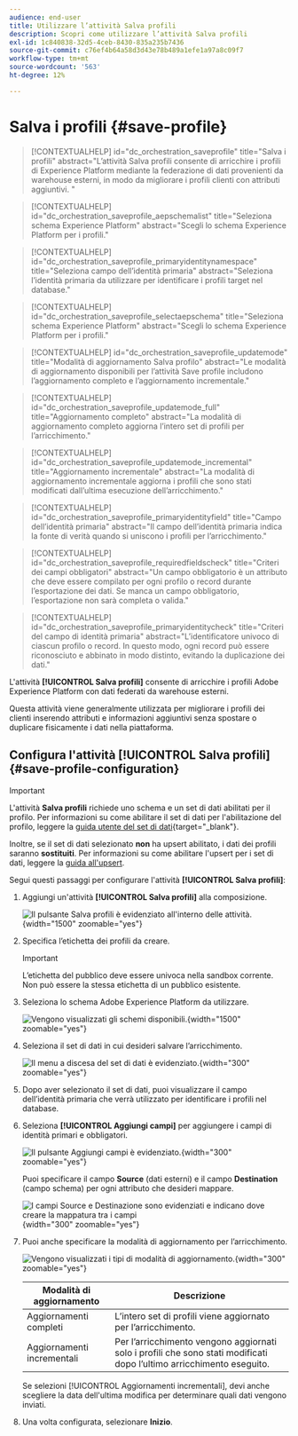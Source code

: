 ```yaml
---
audience: end-user
title: Utilizzare l’attività Salva profili
description: Scopri come utilizzare l’attività Salva profili
exl-id: 1c840838-32d5-4ceb-8430-835a235b7436
source-git-commit: c76ef4b64a58d3d43e78b489a1efe1a97a8c09f7
workflow-type: tm+mt
source-wordcount: '563'
ht-degree: 12%

---
```


# Salva i profili {#save-profile}

>[!CONTEXTUALHELP]
>id="dc_orchestration_saveprofile"
>title="Salva i profili"
>abstract="L’attività Salva profili consente di arricchire i profili di Experience Platform mediante la federazione di dati provenienti da warehouse esterni, in modo da migliorare i profili clienti con attributi aggiuntivi. "

>[!CONTEXTUALHELP]
>id="dc_orchestration_saveprofile_aepschemalist"
>title="Seleziona schema Experience Platform"
>abstract="Scegli lo schema Experience Platform per i profili."

>[!CONTEXTUALHELP]
>id="dc_orchestration_saveprofile_primaryidentitynamespace"
>title="Seleziona campo dell’identità primaria"
>abstract="Seleziona l’identità primaria da utilizzare per identificare i profili target nel database."

>[!CONTEXTUALHELP]
>id="dc_orchestration_saveprofile_selectaepschema"
>title="Seleziona schema Experience Platform"
>abstract="Scegli lo schema Experience Platform per i profili."

>[!CONTEXTUALHELP]
>id="dc_orchestration_saveprofile_updatemode"
>title="Modalità di aggiornamento Salva profilo"
>abstract="Le modalità di aggiornamento disponibili per l’attività Save profile includono l’aggiornamento completo e l’aggiornamento incrementale."

>[!CONTEXTUALHELP]
>id="dc_orchestration_saveprofile_updatemode_full"
>title="Aggiornamento completo"
>abstract="La modalità di aggiornamento completo aggiorna l’intero set di profili per l’arricchimento."

>[!CONTEXTUALHELP]
>id="dc_orchestration_saveprofile_updatemode_incremental"
>title="Aggiornamento incrementale"
>abstract="La modalità di aggiornamento incrementale aggiorna i profili che sono stati modificati dall’ultima esecuzione dell’arricchimento."

>[!CONTEXTUALHELP]
>id="dc_orchestration_saveprofile_primaryidentityfield"
>title="Campo dell’identità primaria"
>abstract="Il campo dell’identità primaria indica la fonte di verità quando si uniscono i profili per l’arricchimento."

>[!CONTEXTUALHELP]
>id="dc_orchestration_saveprofile_requiredfieldscheck"
>title="Criteri dei campi obbligatori"
>abstract="Un campo obbligatorio è un attributo che deve essere compilato per ogni profilo o record durante l’esportazione dei dati. Se manca un campo obbligatorio, l’esportazione non sarà completa o valida."

>[!CONTEXTUALHELP]
>id="dc_orchestration_saveprofile_primaryidentitycheck"
>title="Criteri del campo di identità primaria"
>abstract="L’identificatore univoco di ciascun profilo o record. In questo modo, ogni record può essere riconosciuto e abbinato in modo distinto, evitando la duplicazione dei dati."

L&#39;attività **[!UICONTROL Salva profili]** consente di arricchire i profili Adobe Experience Platform con dati federati da warehouse esterni.

Questa attività viene generalmente utilizzata per migliorare i profili dei clienti inserendo attributi e informazioni aggiuntivi senza spostare o duplicare fisicamente i dati nella piattaforma.

## Configura l&#39;attività [!UICONTROL Salva profili] {#save-profile-configuration}

>[!IMPORTANT]
>
>L&#39;attività **Salva profili** richiede uno schema e un set di dati abilitati per il profilo. Per informazioni su come abilitare il set di dati per l&#39;abilitazione del profilo, leggere la [guida utente del set di dati](https://experienceleague.adobe.com/en/docs/experience-platform/catalog/datasets/user-guide#enable-profile){target="_blank"}.
>
>Inoltre, se il set di dati selezionato **non** ha upsert abilitato, i dati dei profili saranno **sostituiti**. Per informazioni su come abilitare l&#39;upsert per i set di dati, leggere la [guida all&#39;upsert](https://experienceleague.adobe.com/en/docs/experience-platform/catalog/datasets/enable-upsert).

Segui questi passaggi per configurare l&#39;attività **[!UICONTROL Salva profili]**:

1. Aggiungi un&#39;attività **[!UICONTROL Salva profili]** alla composizione.

   ![Il pulsante Salva profili è evidenziato all&#39;interno delle attività.](../assets/save-profiles/save-profiles.png){width="1500" zoomable="yes"}

1. Specifica l’etichetta dei profili da creare.

   >[!IMPORTANT]
   >
   >L’etichetta del pubblico deve essere univoca nella sandbox corrente. Non può essere la stessa etichetta di un pubblico esistente.

1. Seleziona lo schema Adobe Experience Platform da utilizzare.

   ![Vengono visualizzati gli schemi disponibili.](../assets/save-profiles/select-schema.png){width="1500" zoomable="yes"}

1. Seleziona il set di dati in cui desideri salvare l’arricchimento.

   ![Il menu a discesa del set di dati è evidenziato.](../assets/save-profiles/select-dataset.png){width="300" zoomable="yes"}

1. Dopo aver selezionato il set di dati, puoi visualizzare il campo dell’identità primaria che verrà utilizzato per identificare i profili nel database.

1. Seleziona **[!UICONTROL Aggiungi campi]** per aggiungere i campi di identità primari e obbligatori.

   ![Il pulsante Aggiungi campi è evidenziato.](../assets/save-profiles/add-fields.png){width="300" zoomable="yes"}

   Puoi specificare il campo **Source** (dati esterni) e il campo **Destination** (campo schema) per ogni attributo che desideri mappare.

   ![I campi Source e Destinazione sono evidenziati e indicano dove creare la mappatura tra i campi](../assets/save-profiles/specify-mapping.png){width="300" zoomable="yes"}

1. Puoi anche specificare la modalità di aggiornamento per l’arricchimento.

   ![Vengono visualizzati i tipi di modalità di aggiornamento.](../assets/save-profiles/select-update-mode.png){width="300" zoomable="yes"}

   | Modalità di aggiornamento | Descrizione |
   | ----------- | ----------- |
   | Aggiornamenti completi | L’intero set di profili viene aggiornato per l’arricchimento. |
   | Aggiornamenti incrementali | Per l’arricchimento vengono aggiornati solo i profili che sono stati modificati dopo l’ultimo arricchimento eseguito. |

   Se selezioni [!UICONTROL Aggiornamenti incrementali], devi anche scegliere la data dell&#39;ultima modifica per determinare quali dati vengono inviati.

1. Una volta configurata, selezionare **Inizio**.
